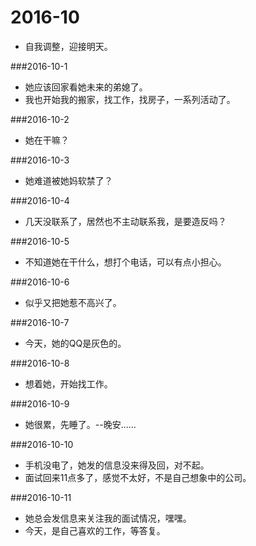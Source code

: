 # 2016-10
* 自我调整，迎接明天。

###2016-10-1
* 她应该回家看她未来的弟媳了。
* 我也开始我的搬家，找工作，找房子，一系列活动了。

###2016-10-2
* 她在干嘛？

###2016-10-3
* 她难道被她妈软禁了？

###2016-10-4
* 几天没联系了，居然也不主动联系我，是要造反吗？

###2016-10-5
* 不知道她在干什么，想打个电话，可以有点小担心。

###2016-10-6
* 似乎又把她惹不高兴了。

###2016-10-7
* 今天，她的QQ是灰色的。

###2016-10-8
* 想着她，开始找工作。

###2016-10-9
* 她很累，先睡了。--晚安……

###2016-10-10
* 手机没电了，她发的信息没来得及回，对不起。
* 面试回来11点多了，感觉不太好，不是自己想象中的公司。

###2016-10-11
* 她总会发信息来关注我的面试情况，嘿嘿。
* 今天，是自己喜欢的工作，等答复。